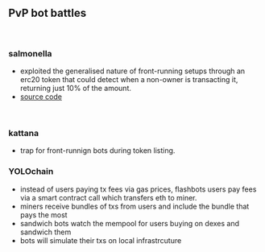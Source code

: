 ## PvP bot battles

<br>

### salmonella

* exploited the generalised nature of front-running setups through an erc20 token that could detect when a non-owner is transacting it, returning just 10% of the amount.
* [source code](https://github.com/Defi-Cartel/salmonella)

<br>

### kattana

* trap for front-runnign bots during token listing.

### YOLOchain

* instead of users paying tx fees via gas prices, flashbots users pay fees via a smart contract call which transfers eth to miner.
* miners receive bundles of txs from users and include the bundle that pays the most
* sandwich bots watch the mempool for users buying on dexes and sandwich them
* bots will simulate their txs on local infrastrcuture
